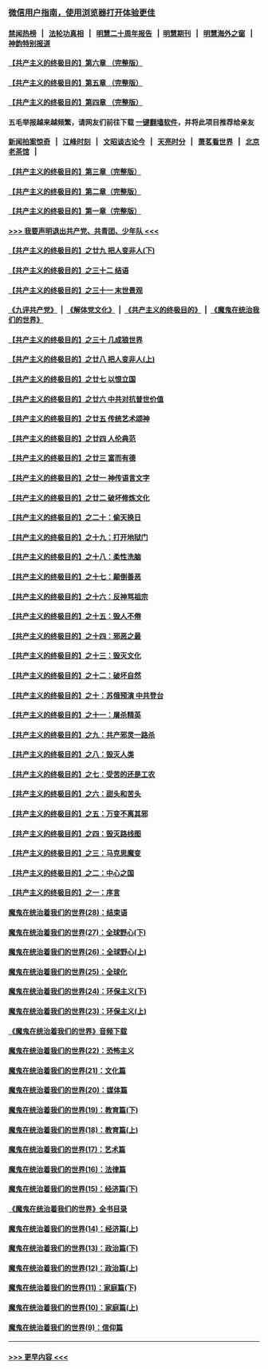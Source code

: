 ### [微信用户指南，使用浏览器打开体验更佳](https://github.com/gfw-breaker/banned-news1/blob/master/indexes/wechat-guide.md?t=0)
#### [禁闻热榜](热点新闻.md?t=0)  &nbsp;&nbsp;|&nbsp;&nbsp; [法轮功真相](https://github.com/gfw-breaker/truth/blob/master/README.md?t=0) &nbsp;&nbsp;|&nbsp;&nbsp; [明慧二十周年报告](https://github.com/gfw-breaker/mh-reports/blob/master/README.md?t=0) &nbsp;&nbsp;|&nbsp;&nbsp;[明慧期刊](https://github.com/gfw-breaker/mh-qikan) &nbsp;&nbsp;|&nbsp;&nbsp; [明慧海外之窗](https://github.com/gfw-breaker/mh-news/blob/master/README.md?t=0) &nbsp;&nbsp;|&nbsp;&nbsp; [神韵特别报道](https://github.com/gfw-breaker/mh-news/blob/master/shenyun.md?t=0)
#### [【共产主义的终极目的】第六章 （完整版）](../pages/nsc422/n11428913.md?t=02151544) 
#### [【共产主义的终极目的】第五章 （完整版）](../pages/nsc422/n11428912.md?t=02151544) 
#### [【共产主义的终极目的】第四章 （完整版）](../pages/nsc422/n11428907.md?t=02151544) 
#### 五毛举报越来越频繁，请网友们前往下载 [一键翻墙软件](https://github.com/gfw-breaker/ssr-accounts)，并将此项目推荐给亲友
#### [新闻拍案惊奇](https://github.com/gfw-breaker/banned-news1/blob/master/pages/link4.md) &nbsp;&nbsp;|&nbsp;&nbsp; [江峰时刻](https://github.com/gfw-breaker/banned-news1/blob/master/pages/link4.md) &nbsp;&nbsp;|&nbsp;&nbsp; [文昭谈古论今](https://github.com/gfw-breaker/banned-news1/blob/master/pages/link4.md) &nbsp;&nbsp;|&nbsp;&nbsp; [天亮时分](https://github.com/gfw-breaker/banned-news1/blob/master/pages/link4.md) &nbsp;&nbsp;|&nbsp;&nbsp; [萧茗看世界](https://github.com/gfw-breaker/banned-news1/blob/master/pages/link4.md) &nbsp;&nbsp;|&nbsp;&nbsp; [北京老茶馆](https://github.com/gfw-breaker/banned-news1/blob/master/pages/link4.md) &nbsp;&nbsp;|&nbsp;&nbsp; 
#### [【共产主义的终极目的】第三章（完整版）](../pages/nsc422/n11428848.md?t=02151544) 
#### [【共产主义的终极目的】第二章（完整版）](../pages/nsc422/n11428831.md?t=02151544) 
#### [【共产主义的终极目的】第一章（完整版）](../pages/nsc422/n11417651.md?t=02151544) 
#### [>>> 我要声明退出共产党、共青团、少年队 <<<](https://github.com/begood0513/goodnews/blob/master/quit/letter.md) 
#### [【共产主义的终极目的】之廿九 把人变非人(下)](../pages/nsc422/n11344140.md?t=02151544) 
#### [【共产主义的终极目的】之三十二 结语](../pages/nsc422/n11360535.md?t=02151544) 
#### [【共产主义的终极目的】之三十一 末世景观](../pages/nsc422/n11351129.md?t=02151544) 
#### [《九评共产党》](https://github.com/begood0513/9ping.md/blob/master/README.md) &nbsp;|&nbsp; [《解体党文化》](../../../../jtdwh.md/blob/master/README.md)  &nbsp;|&nbsp; [《共产主义的终极目的》](../../../../gczydzjmd.md/blob/master/README.md) &nbsp;|&nbsp; [《魔鬼在统治我们的世界》](../../../../mgztzwmdsj.md/blob/master/README.md) 
#### [【共产主义的终极目的】之三十 几成狼世界](../pages/nsc422/n11348280.md?t=02151544) 
#### [【共产主义的终极目的】之廿八 把人变非人(上)](../pages/nsc422/n11340492.md?t=02151544) 
#### [【共产主义的终极目的】之廿七 以恨立国](../pages/nsc422/n11336944.md?t=02151544) 
#### [【共产主义的终极目的】之廿六 中共对抗普世价值](../pages/nsc422/n11324785.md?t=02151544) 
#### [【共产主义的终极目的】之廿五 传统艺术颂神](../pages/nsc422/n11296396.md?t=02151544) 
#### [【共产主义的终极目的】之廿四 人伦典范](../pages/nsc422/n11296397.md?t=02151544) 
#### [【共产主义的终极目的】之廿三 富而有德](../pages/nsc422/n11283598.md?t=02151544) 
#### [【共产主义的终极目的】之廿一 神传语言文字](../pages/nsc422/n11263265.md?t=02151544) 
#### [【共产主义的终极目的】之廿二 破坏修炼文化](../pages/nsc422/n11245728.md?t=02151544) 
#### [【共产主义的终极目的】之二十：偷天换日](../pages/nsc422/n11238846.md?t=02151544) 
#### [【共产主义的终极目的】之十九：打开地狱门](../pages/nsc422/n11206376.md?t=02151544) 
#### [【共产主义的终极目的】之十八：柔性洗脑](../pages/nsc422/n11199994.md?t=02151544) 
#### [【共产主义的终极目的】之十七：颠倒善恶](../pages/nsc422/n11179782.md?t=02151544) 
#### [【共产主义的终极目的】之十六：反神骂祖宗](../pages/nsc422/n11166798.md?t=02151544) 
#### [【共产主义的终极目的】之十五：毁人不倦](../pages/nsc422/n11166792.md?t=02151544) 
#### [【共产主义的终极目的】之十四：邪恶之最](../pages/nsc422/n11150249.md?t=02151544) 
#### [【共产主义的终极目的】之十三：毁灭文化](../pages/nsc422/n11135227.md?t=02151544) 
#### [【共产主义的终极目的】之十二：破坏自然](../pages/nsc422/n11135214.md?t=02151544) 
#### [【共产主义的终极目的】之十：苏俄预演 中共登台](../pages/nsc422/n11118424.md?t=02151544) 
#### [【共产主义的终极目的】之十一：屠杀精英](../pages/nsc422/n11118442.md?t=02151544) 
#### [【共产主义的终极目的】之九：共产邪灵一路杀](../pages/nsc422/n11114139.md?t=02151544) 
#### [【共产主义的终极目的】之八：毁灭人类](../pages/nsc422/n11108503.md?t=02151544) 
#### [【共产主义的终极目的】之七：受苦的还是工农](../pages/nsc422/n11101809.md?t=02151544) 
#### [【共产主义的终极目的】之六：甜头和苦头](../pages/nsc422/n11096971.md?t=02151544) 
#### [【共产主义的终极目的】之五：万变不离其邪](../pages/nsc422/n11091285.md?t=02151544) 
#### [【共产主义的终极目的】之四：毁灭路线图](../pages/nsc422/n11086284.md?t=02151544) 
#### [【共产主义的终极目的】之三：马克思魔变](../pages/nsc422/n11061941.md?t=02151544) 
#### [【共产主义的终极目的】之二：中心之国](../pages/nsc422/n11047728.md?t=02151544) 
#### [【共产主义的终极目的】之一：序言](../pages/nsc422/n11086077.md?t=02151544) 
#### [魔鬼在统治着我们的世界(28)：结束语](../pages/nsc422/n10936246.md?t=02151544) 
#### [魔鬼在统治着我们的世界(27)：全球野心(下)](../pages/nsc422/n10928319.md?t=02151544) 
#### [魔鬼在统治着我们的世界(26)：全球野心(上)](../pages/nsc422/n10900318.md?t=02151544) 
#### [魔鬼在统治着我们的世界(25)：全球化](../pages/nsc422/n10788205.md?t=02151544) 
#### [魔鬼在统治着我们的世界(24)：环保主义(下)](../pages/nsc422/n10695307.md?t=02151544) 
#### [魔鬼在统治着我们的世界(23)：环保主义(上)](../pages/nsc422/n10688613.md?t=02151544) 
#### [《魔鬼在统治着我们的世界》音频下载](../pages/nsc422/n10635553.md?t=02151544) 
#### [魔鬼在统治着我们的世界(22)：恐怖主义](../pages/nsc422/n10614727.md?t=02151544) 
#### [魔鬼在统治着我们的世界(21)：文化篇](../pages/nsc422/n10597706.md?t=02151544) 
#### [魔鬼在统治着我们的世界(20)：媒体篇](../pages/nsc422/n10586579.md?t=02151544) 
#### [魔鬼在统治着我们的世界(19)：教育篇(下)](../pages/nsc422/n10564808.md?t=02151544) 
#### [魔鬼在统治着我们的世界(18)：教育篇(上)](../pages/nsc422/n10526970.md?t=02151544) 
#### [魔鬼在统治着我们的世界(17)：艺术篇](../pages/nsc422/n10499093.md?t=02151544) 
#### [魔鬼在统治着我们的世界(16)：法律篇](../pages/nsc422/n10485969.md?t=02151544) 
#### [魔鬼在统治着我们的世界(15)：经济篇(下)](../pages/nsc422/n10469975.md?t=02151544) 
#### [《魔鬼在统治着我们的世界》全书目录](../pages/nsc422/n10464261.md?t=02151544) 
#### [魔鬼在统治着我们的世界(14)：经济篇(上)](../pages/nsc422/n10457370.md?t=02151544) 
#### [魔鬼在统治着我们的世界(13)：政治篇(下)](../pages/nsc422/n10448270.md?t=02151544) 
#### [魔鬼在统治着我们的世界(12)：政治篇(上)](../pages/nsc422/n10444576.md?t=02151544) 
#### [魔鬼在统治着我们的世界(11)：家庭篇(下)](../pages/nsc422/n10440961.md?t=02151544) 
#### [魔鬼在统治着我们的世界(10)：家庭篇(上)](../pages/nsc422/n10435448.md?t=02151544) 
#### [魔鬼在统治着我们的世界(9)：信仰篇](../pages/nsc422/n10432159.md?t=02151544) 

----
#### [ >>> 更早内容 <<< ](../indexes/nsc422-earlier.md)
